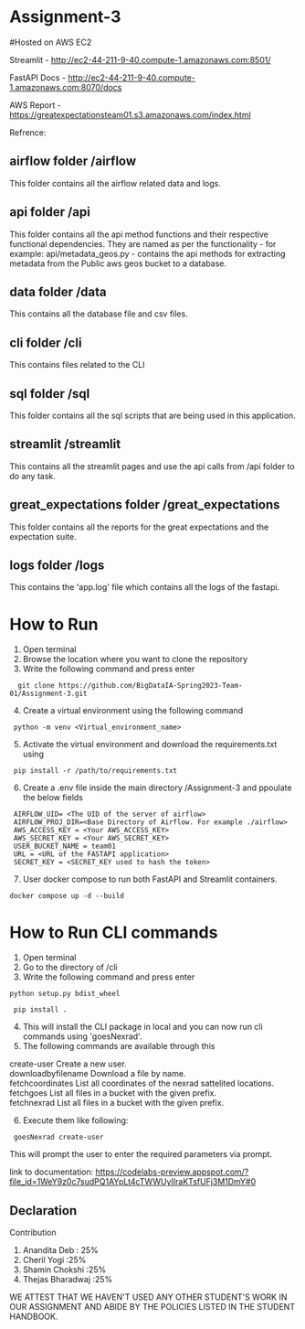 # Assignment-3
#Hosted on AWS EC2

Streamlit - http://ec2-44-211-9-40.compute-1.amazonaws.com:8501/

FastAPI Docs - http://ec2-44-211-9-40.compute-1.amazonaws.com:8070/docs

AWS Report - https://greatexpectationsteam01.s3.amazonaws.com/index.html

Refrence:

## airflow folder /airflow
This folder contains all the airflow related data and logs.

## api folder /api
This folder contains all the api method functions and their respective functional dependencies. They are named as per the functionality - for example: api/metadata_geos.py - contains the api methods for extracting metadata from the Public aws geos bucket to a database.

## data folder /data
This contains all the database file and csv files.

## cli folder /cli
This contains files related to the CLI

## sql folder /sql
This folder contains all the sql scripts that are being used in this application.

## streamlit /streamlit
This contains all the streamlit pages and use the api calls from /api folder to do any task.

## great_expectations folder /great_expectations
This folder contains all the reports for the great expectations and the expectation suite.

## logs folder /logs
This contains the 'app.log' file which contains all the logs of the fastapi.



# How to Run
1. Open terminal
2. Browse the location where you want to clone the repository
3. Write the following command and press enter 
````
  git clone https://github.com/BigDataIA-Spring2023-Team-01/Assignment-3.git
 ````
 4. Create a virtual environment using the following command
 ````
  python -m venv <Virtual_environment_name>
 ````
 5. Activate the virtual environment and download the requirements.txt using
 ````
  pip install -r /path/to/requirements.txt
 ````
6. Create a .env file inside the main directory /Assignment-3 and ppoulate the below fields
 ````
  AIRFLOW_UID= <The UID of the server of airflow>
  AIRFLOW_PROJ_DIR=<Base Directory of Airflow. For example ./airflow>
  AWS_ACCESS_KEY = <Your AWS_ACCESS_KEY>
  AWS_SECRET_KEY = <Your AWS_SECRET_KEY>
  USER_BUCKET_NAME = team01
  URL = <URL of the FASTAPI application>
  SECRET_KEY = <SECRET_KEY used to hash the token>

 ````
7. User docker compose to run both FastAPI and Streamlit containers.
````
docker compose up -d --build
````


# How to Run CLI commands
1. Open terminal
2. Go to the directory of /cli
3. Write the following command and press enter
 ````
python setup.py bdist_wheel
  ````
  
 ````
  pip install .
 ````
4. This will install the CLI package in local and you can now run cli commands using 'goesNexrad'.
5. The following commands are available through this

 create-user                         Create a new user.                                                                                   
 downloadbyfilename                  Download a file by name.                                                                                
 fetchcoordinates                    List all coordinates of the nexrad sattelited locations.                                                
 fetchgoes                           List all files in a bucket with the given prefix.                                                       
 fetchnexrad                         List all files in a bucket with the given prefix.         
 
6. Execute them like following: 
  
 ````
  goesNexrad create-user
 ````

This will prompt the user to enter the required parameters via prompt.

 link to documentation: https://codelabs-preview.appspot.com/?file_id=1WeY9z0c7sudPQ1AYpLt4cTWWUyIIraKTsfUFj3M1DmY#0
 ## Declaration 
 Contribution 
 
 1. Anandita Deb : 25%
 2. Cheril Yogi :25%
 3. Shamin Chokshi :25%
 4. Thejas Bharadwaj :25%
 
 WE ATTEST THAT WE HAVEN'T USED ANY OTHER STUDENT'S WORK IN OUR ASSIGNMENT AND ABIDE BY THE POLICIES LISTED IN THE STUDENT HANDBOOK.

